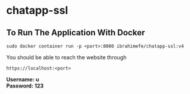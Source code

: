 # chatapp-ssl

## To Run The Application With Docker

`sudo docker container run -p <port>:8000 ibrahimefe/chatapp-ssl:v4`

You should be able to reach the website through

`https://localhost:<port>`

<b> Username: u </b> <br>
<b> Password: 123 </b>
